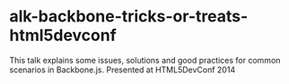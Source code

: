 alk-backbone-tricks-or-treats-html5devconf
==========================================

This talk explains some issues, solutions and good practices for common scenarios in Backbone.js. Presented at HTML5DevConf 2014
